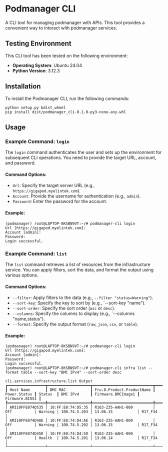 # Podmanager CLI

A CLI tool for managing podmanager with APIs. This tool provides a convenient way to interact with podmanager services.

## Testing Environment

This CLI tool has been tested on the following environment:

- **Operating System**: Ubuntu 24.04
- **Python Version**: 3.12.3

## Installation

To install the Podmanager CLI, run the following commands:

```shell
python setup.py bdist_wheel
pip install dist/podmanager_cli-0.1.0-py3-none-any.whl
```

## Usage

### Example Command: `login`

The `login` command authenticates the user and sets up the environment for subsequent CLI operations. You need to provide the target URL, account, and password.

#### Command Options:

- `Url`: Specify the target server URL (e.g., `https://gigapod.myelintek.com`).
- `Account`: Provide the username for authentication (e.g., `admin`).
- `Password`: Enter the password for the account.

#### Example:

```shell
(podmanager) root@LAPTOP-8KSBN9VT:~/# podmanager-cli login
Url [https://gigapod.myelintek.com]:
Account [admin]:
Password:
Login successful.
```

### Example Command: `list`

The `list` command retrieves a list of resources from the infrastructure service. You can apply filters, sort the data, and format the output using various options.

#### Command Options:

- `--filter`: Apply filters to the data (e.g., `--filter "status=Warning"`).
- `--sort-key`: Specify the key to sort by (e.g., `--sort-key "name").
- `--sort-order`: Specify the sort order (`asc` or `desc`).
- `--columns`: Specify the columns to display (e.g., `--columns "name,status").
- `--format`: Specify the output format (`raw`, `json`, `csv`, or `table`).

#### Example:

```shell
(podmanager) root@LAPTOP-8KSBN9VT:~/# podmanager-cli login
Url [https://gigapod.myelintek.com]:
Account [admin]:
Password:
Login successful.
(podmanager) root@LAPTOP-8KSBN9VT:~/# podmanager-cli infra list --format table --sort-key "BMC IPv4" --sort-order desc
                                                     cli.services.infrastructure.list Output
┏━━━━━━━━━━━━━━━━━┳━━━━━━━━━━━━━━━━━━━┳━━━━━━━━━━━━━━━━━━━━━━━━━━━┳━━━━━━━━━━━━━━┳━━━━━━━━━┳━━━━━━━━━━━━━━┳━━━━━━━━━━━━━━━━━━━━┳━━━━━━━━━━━━━━━━┓
┃ Host Name       ┃ BMC MAC           ┃ Fru.0.Product.ProductName ┃ Power.Status ┃ Status  ┃ BMC IPv4     ┃ Firmware.BMCImage1 ┃ Firmware.BIOS1 ┃
┡━━━━━━━━━━━━━━━━━╇━━━━━━━━━━━━━━━━━━━╇━━━━━━━━━━━━━━━━━━━━━━━━━━━╇━━━━━━━━━━━━━━╇━━━━━━━━━╇━━━━━━━━━━━━━━╇━━━━━━━━━━━━━━━━━━━━╇━━━━━━━━━━━━━━━━┩
│ AMI10FFE074D535 │ 10:FF:E0:74:D5:35 │ R163-Z35-AAH1-000         │ Off          │ Warning │ 100.74.5.203 │ 13.06.15           │ R17_F34        │
│ AMI10FFE074D4AE │ 10:FF:E0:74:D4:AE │ R163-Z35-AAH1-000         │ Off          │ Warning │ 100.74.5.202 │ 13.06.15           │ R17_F34        │
│ AMI10FFE074D45D │ 10:FF:E0:74:D4:5D │ R163-Z35-AAH1-000         │ Off          │ Health  │ 100.74.5.201 │ 13.06.14           │ R17_F34        │
└─────────────────┴───────────────────┴───────────────────────────┴──────────────┴─────────┴──────────────┴────────────────────┴────────────────┘
```
